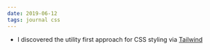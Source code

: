 ```yaml
---
date: 2019-06-12
tags: journal css
---
```


- I discovered the utility first approach for CSS styling via [Tailwind](https://tailwindcss.com/)